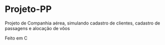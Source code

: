 # Projeto-PP

Projeto de Companhia aérea, simulando cadastro de clientes, cadastro de passagens e alocação de vôos

Feito em C